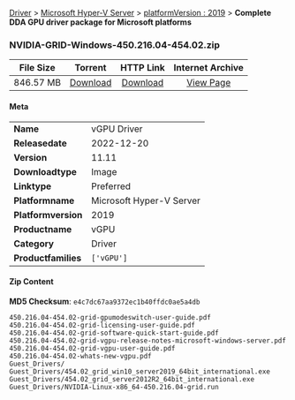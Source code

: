 
[Driver](/README.md)  >  [Microsoft Hyper-V Server](/index/Driver/Microsoft_Hyper-V_Server.md)  >  [platformVersion : 2019](/index/Driver/Microsoft_Hyper-V_Server/2019.md)  >  **Complete DDA GPU driver package for Microsoft platforms**


### NVIDIA-GRID-Windows-450.216.04-454.02.zip

| **File Size** | **Torrent**  | **HTTP Link** | **Internet Archive** |
|:-------------:|:------------:|:-------------:|:--------------------:|
| 846.57 MB |  [Download](https://archive.org/download/nvgpu_NVIDIA-GRID-Windows-450.216.04-454.02.zip_thi70ovd/nvgpu_NVIDIA-GRID-Windows-450.216.04-454.02.zip_thi70ovd_archive.torrent)       | [Download](https://archive.org/compress/nvgpu_NVIDIA-GRID-Windows-450.216.04-454.02.zip_thi70ovd) | [View Page](https://archive.org/details/nvgpu_NVIDIA-GRID-Windows-450.216.04-454.02.zip_thi70ovd)       |

#### Meta

<table>
<tr><td><strong>Name</strong></td><td>vGPU Driver</td></tr>
<tr><td><strong>Releasedate</strong></td><td>2022-12-20</td></tr>
<tr><td><strong>Version</strong></td><td>11.11</td></tr>
<tr><td><strong>Downloadtype</strong></td><td>Image</td></tr>
<tr><td><strong>Linktype</strong></td><td>Preferred</td></tr>
<tr><td><strong>Platformname</strong></td><td>Microsoft Hyper-V Server</td></tr>
<tr><td><strong>Platformversion</strong></td><td>2019</td></tr>
<tr><td><strong>Productname</strong></td><td>vGPU</td></tr>
<tr><td><strong>Category</strong></td><td>Driver</td></tr>
<tr><td><strong>Productfamilies</strong></td><td><code>['vGPU']</code></td></tr>
</table>

#### Zip Content

**MD5 Checksum**: `e4c7dc67aa9372ec1b40ffdc0ae5a4db`

```text
450.216.04-454.02-grid-gpumodeswitch-user-guide.pdf
450.216.04-454.02-grid-licensing-user-guide.pdf
450.216.04-454.02-grid-software-quick-start-guide.pdf
450.216.04-454.02-grid-vgpu-release-notes-microsoft-windows-server.pdf
450.216.04-454.02-grid-vgpu-user-guide.pdf
450.216.04-454.02-whats-new-vgpu.pdf
Guest_Drivers/
Guest_Drivers/454.02_grid_win10_server2019_64bit_international.exe
Guest_Drivers/454.02_grid_server2012R2_64bit_international.exe
Guest_Drivers/NVIDIA-Linux-x86_64-450.216.04-grid.run
```